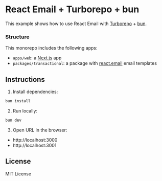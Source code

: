 # React Email + Turborepo + bun

This example shows how to use React Email with [Turborepo](https://turbo.build) + [bun](https://bun.sh/).

### Structure

This monorepo includes the following apps:

- `apps/web`: a [Next.js](https://nextjs.org) app
- `packages/transactional`: a package with [react.email](https://react.email) email templates

## Instructions

1. Install dependencies:

  ```sh
bun install
  ```

2. Run locally:

  ```sh
bun dev
  ```

3. Open URL in the browser:

* http://localhost:3000
* http://localhost:3001

## License

MIT License
